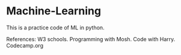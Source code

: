 # Machine-Learning
This is a practice code of ML in python.

References:
W3 schools.
Programming with Mosh.
Code with Harry.
Codecamp.org
